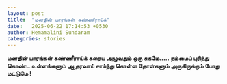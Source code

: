 ```yaml
---
layout: post
title:  "மனதின் பாரங்கள் கண்ணீராய்க்"
date:   2025-06-22 17:14:53 +0530
author: Hemamalini Sundaram
categories: stories
---
```


**மனதின் பாரங்கள் கண்ணீராய்க் கரைய அழுவதும் ஒரு சுகமே\..... நம்மைப் புரிந்து கொண்ட
உள்ளங்களும் ஆதரவாய் சாய்ந்து கொள்ள தோள்களும் அருகிருக்கும் போது மட்டுமே !**
